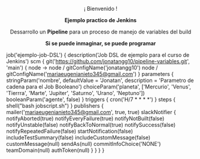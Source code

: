 <p align="center">¡ Bienvenido !</p>
<p align="center"><b>Ejemplo practico de Jenkins</b></p>
<p align="center"><a>Dessarrollo un <b>Pipeline</b> para un proceso de manejo de variables del build</b></a></p>
<p align="center"><b>Si se puede inmaginar, se puede programar</b></p>

job('ejemplo-job-DSL') {
  	description('Job DSL de ejemplo para el curso de Jenkins')
  	scm {
    	git('https://github.com/jonatangg10/pipeline-variables.git', 'main') { node ->
      		node / gitConfigName('jonatangg10')
      		node / gitConfigName('mariaeugenianieto345@gmail.com')
  		}
     	parameters {
    		stringParam('nombre', defaultValue = 'Jonatan', description = 'Parametro de cadena para el Job Booleano')
    		choiceParam('planeta', ['Mercurio', 'Venus', 'Tierrra', 'Marte', 'Jupiter', 'Saturno', 'Urano', 'Neptuno'])
    		booleanParam('agente', false)
  		}
      	triggers {
    		cron('H/7 * * * *')
  		}
      	steps {
    		shell("bash jobscript.sh")
  		}
		 publishers {
    		mailer('mariaeugenianieto345@gmail.com', true, true)
    			slackNotifier {
      				notifyAborted(true)
      				notifyEveryFailure(true)
      				notifyNotBuilt(false)
      				notifyUnstable(false)
      				notifyBackToNormal(true)
      				notifySuccess(false)
      				notifyRepeatedFailure(false)
      				startNotification(false)
      				includeTestSummary(false)
      				includeCustomMessage(false)
      				customMessage(null)
      				sendAs(null)
      				commitInfoChoice('NONE')
      				teamDomain(null)
      				authToken(null)
    			}
  			}
	}
}

